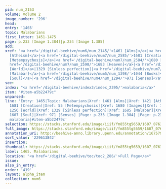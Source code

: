 ```yaml
---
pid: num_2153
volume: Volume 2
image_number: '296'
head:
entry: '1465'
topic: Malabarians
first_letter: 1451-1475
page: p.233 [Image 1.384]|p.234 [Image 1.385]
add:
xref: "<a href='/digital-beehive/num6/num_2145/'>1461 [Alms]</a>|<a href='/digital-beehive/num6/num_2057/'>1421
  [Atheism]</a>|<a href='/digital-beehive/num7/num_2585/'>1681 [Creation]</a>|<a href='/digital-beehive/num1/num_0055/'>55
  [Metempsychosis]</a>|<a href='/digital-beehive/num7/num_2584/'>1680 [Images]</a>|<a
  href='/digital-beehive/num7/num_2590/'>1683 [Heaven]</a>|<a href='/digital-beehive/num6/num_1743/'>1256
  [World]</a>|1329 [Sinless perfection]|<a href='/digital-beehive/num7/num_2594/'>1685
  [Malabar]</a>|<a href='/digital-beehive/num5/num_1398/'>1044 [Books]</a>|<a href='/digital-beehive/num7/num_2424/'>1607
  [Soul]</a>|<a href='/digital-beehive/num4/num_1294/'>971 [Senses]</a>"
see:
index: "<a href='/digital-beehive/index3/index_2395/'>malabaria</a>"
item: "#item-a5b22479c"
unparsed:
line: 'Entry: 1465|Topic: Malabarians|Xref: 1461 [Alms]|Xref: 1421 [Atheism]|Xref:
  1681 [Creation]|Xref: 55 [Metempsychosis]|Xref: 1680 [Images]|Xref: 1683 [Heaven]|Xref:
  1256 [World]|Xref: 1329 [Sinless perfection]|Xref: 1685 [Malabar]|Xref: 1044 [Books]|Xref:
  1607 [Soul]|Xref: 971 [Senses] |Page: p.233 [Image 1.384] |Page: p.234 [Image 1.385]|Index:
  malabaria|#item-a5b22479c'
selection: https://stacks.stanford.edu/image/iiif/fm855tg5659/1607_0763/896,3842,2844,1125/full/0/default.jpg
full_image: https://stacks.stanford.edu/image/iiif/fm855tg5659/1607_0763/full/full/0/default.jpg
annotation_uri: http://beehive-anno.library.upenn.edu/annotation/1675796032659
sort_value: '229613842'
insertion:
thumbnail: https://stacks.stanford.edu/image/iiif/fm855tg5659/1607_0763/896,3842,600,180/250,/0/default.jpg
label: 1465. Malabarians
location: "<a href='/digital-beehive/toc/toc2_286/'>Full Page</a>"
issue:
also_in_entry:
order: '419'
layout: alpha_item
collection: num6
---
```

